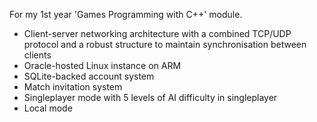 For my 1st year 'Games Programming with C++' module.
- Client-server networking architecture with a combined TCP/UDP protocol and a robust structure to maintain synchronisation between clients
- Oracle-hosted Linux instance on ARM
- SQLite-backed account system
- Match invitation system
- Singleplayer mode with 5 levels of AI difficulty in singleplayer
- Local mode
